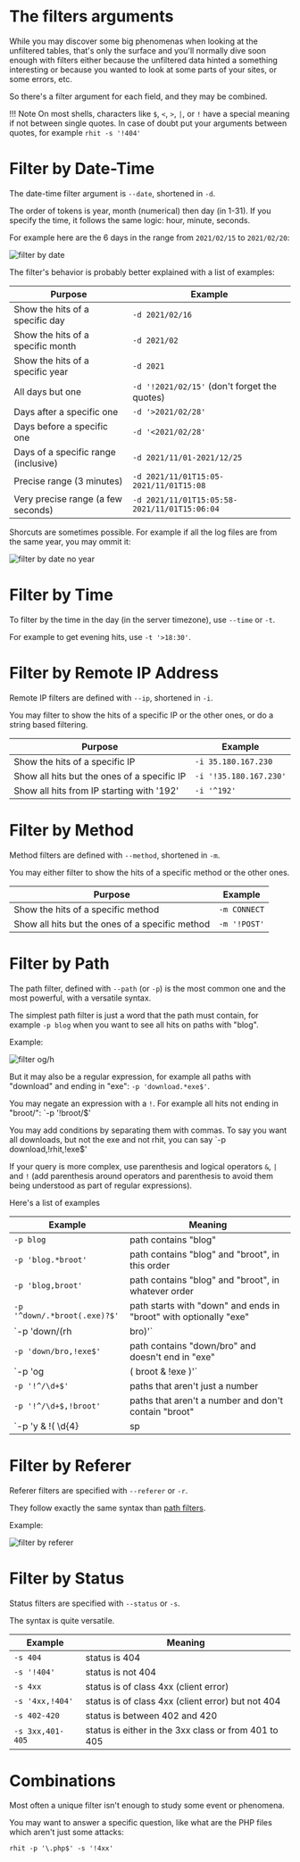 
# The filters arguments

While you may discover some big phenomenas when looking at the unfiltered tables, that's only the surface and you'll normally dive soon enough with filters either because the unfiltered data hinted a something interesting or because you wanted to look at some parts of your sites, or some errors, etc.

So there's a filter argument for each field, and they may be combined.

!!! Note
	On most shells, characters like `$`, `<`, `>`, `|`, or `!` have a special meaning if not between single quotes. In case of doubt put your arguments between quotes, for example `rhit -s '!404'`

# Filter by Date-Time

The date-time filter argument is `--date`, shortened in `-d`.

The order of tokens is year, month (numerical) then day (in 1-31).
If you specify the time, it follows the same logic: hour, minute, seconds.

For example here are the 6 days in the range from `2021/02/15` to `2021/02/20`:

![filter by date](img/filter-date.png)

The filter's behavior is probably better explained with a list of examples:

Purpose|Example
-|-
Show the hits of a specific day | `-d 2021/02/16`
Show the hits of a specific month | `-d 2021/02`
Show the hits of a specific year | `-d 2021`
All days but one | `-d '!2021/02/15'` (don't forget the quotes)
Days after a specific one | `-d '>2021/02/28'`
Days before a specific one | `-d '<2021/02/28'`
Days of a specific range (inclusive) | `-d 2021/11/01-2021/12/25`
Precise range (3 minutes)| `-d 2021/11/01T15:05-2021/11/01T15:08`
Very precise range (a few seconds)| `-d 2021/11/01T15:05:58-2021/11/01T15:06:04`

Shorcuts are sometimes possible. For example if all the log files are from the same year, you may ommit it:

![filter by date no year](img/filter-date-no-year.png)

# Filter by Time

To filter by the time in the day (in the server timezone), use `--time` or `-t`.

For example to get evening hits, use `-t '>18:30'`.

# Filter by Remote IP Address

Remote IP filters are defined with `--ip`, shortened in `-i`.

You may filter to show the hits of a specific IP or the other ones, or do a string based filtering.

Purpose|Example
-|-
Show the hits of a specific IP | `-i 35.180.167.230`
Show all hits but the ones of a specific IP | `-i '!35.180.167.230'`
Show all hits from IP starting with '192' | `-i '^192'`

# Filter by Method

Method filters are defined with `--method`, shortened in `-m`.

You may either filter to show the hits of a specific method or the other ones.

Purpose|Example
-|-
Show the hits of a specific method | `-m CONNECT`
Show all hits but the ones of a specific method | `-m '!POST'`

# Filter by Path

The path filter, defined with `--path` (or `-p`) is the most common one and the most powerful, with a versatile syntax.

The simplest path filter is just a word that the path must contain, for example `-p blog` when you want to see all hits on paths with "blog".

Example:

![filter og/h](img/filter-path-ogh.png)

But it may also be a regular expression, for example all paths with "download" and ending in "exe": `-p 'download.*exe$'`.

You may negate an expression with a `!`. For example all hits not ending in ̀"broot/": `-p '!broot/$'

You may add conditions by separating them with commas. To say you want all downloads, but not the exe and not rhit, you can say `-p download,!rhit,!exe$'

If your query is more complex, use parenthesis and logical operators `&`, `|` and `!` (add parenthesis around operators and parenthesis to avoid them being understood as part of regular expressions).

Here's a list of examples

Example | Meaning
-|-
`-p blog` | path contains "blog"
`-p 'blog.*broot'` | path contains "blog" and "broot", in this order
`-p 'blog,broot'` | path contains "blog" and "broot", in whatever order
`-p '^down/.*broot(.exe)?$'` | path starts with "down" and ends in "broot" with optionally "exe"
`-p 'down/(rh|bro)'` | path contains "down/" immediately followed by either "rh" or "bro"
`-p 'down/bro,!exe$'` | path contains "down/bro" and doesn't end in "exe"
`-p 'og | ( broot & !exe )'` | contains "og" or "broot" without "exe"
`-p '!^/\d+$'` | paths that aren't just a number
`-p '!^/\d+$,!broot'` | paths that aren't a number and don't contain "broot"
`-p 'y & !( \d{4} | sp | bl )'` | path contains "y" but neither a 4 digits number, "sp", nor "bl"

# Filter by Referer

Referer filters are specified with `--referer` or `-r`.

They follow exactly the same syntax than [path filters](#filter-by-path).

Example:

![filter by referer](img/filter-referer.png)

# Filter by Status

Status filters are specified with `--status` or `-s`.

The syntax is quite versatile.

Example | Meaning
-|-
`-s 404` | status is 404
`-s '!404'` | status is not 404
`-s 4xx` | status is of class 4xx (client error)
`-s '4xx,!404'` | status is of class 4xx (client error) but not 404
`-s 402-420` | status is between 402 and 420
`-s 3xx,401-405` | status is either in the 3xx class or from 401 to 405

# Combinations

Most often a unique filter isn't enough to study some event or phenomena.

You may want to answer a specific question, like what are the PHP files which aren't just some attacks:

```
rhit -p '\.php$' -s '!4xx'
```

